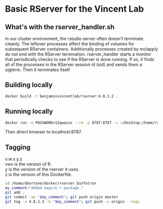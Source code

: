 # Basic RServer for the Vincent Lab

## What's with the rserver_handler.sh
In our cluster environment, the rstudio server often doesn't terminate cleanly.  The leftover processes affect the binding of volumes for subsequent RServer containers. Additionally processes created by mclapply do not end with the RServer termination.  rserver_handler starts a monitor that periodically checks to see if the RServer is done running.  If so, it finds all of the processes in the RServer session id (sid) and sends them a sigterm. Then it terminates itself.


## Building locally
```bash
docker build -t benjaminvincentlab/rserver:4.0.1.2 .
```


## Running locally
```bash
docker run -e PASSWORD=12qwaszx --rm -p 8787:8787 -v ~/Desktop:/home/rstudio benjaminvincentlab/rserver:4.0.1.2 8787
```
Then direct browser to localhost:8787.  



## Tagging
v.w.x.y.z  
vwx is the version of R.  
y is the version of the rserver it uses.  
z is the version of this Dockerfile.  
```bash  
cd /home/dbortone/docker/rserver_binfotron
my_comment="Added magick r package."
git add .
git commit -am "$my_comment"; git push origin master
git tag -a 4.0.1.2 -m "$my_comment"; git push -u origin --tags
```
